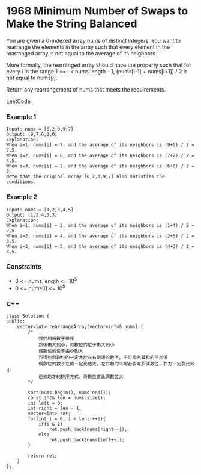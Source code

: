 # 1968 Minimum Number of Swaps to Make the String Balanced

You are given a 0-indexed array nums of distinct integers. You want to rearrange the elements in the array such that every element in the rearranged array is not equal to the average of its neighbors.

More formally, the rearranged array should have the property such that for every i in the range 1 <= i < nums.length - 1, (nums[i-1] + nums[i+1]) / 2 is not equal to nums[i].

Return any rearrangement of nums that meets the requirements.

[LeetCode](https://leetcode.cn/problems/array-with-elements-not-equal-to-average-of-neighbors/description/)

### Example 1

```
Input: nums = [6,2,0,9,7]
Output: [9,7,6,2,0]
Explanation:
When i=1, nums[i] = 7, and the average of its neighbors is (9+6) / 2 = 7.5.
When i=2, nums[i] = 6, and the average of its neighbors is (7+2) / 2 = 4.5.
When i=3, nums[i] = 2, and the average of its neighbors is (6+0) / 2 = 3.
Note that the original array [6,2,0,9,7] also satisfies the conditions.
```

### Example 2

```
Input: nums = [1,2,3,4,5]
Output: [1,2,4,5,3]
Explanation:
When i=1, nums[i] = 2, and the average of its neighbors is (1+4) / 2 = 2.5.
When i=2, nums[i] = 4, and the average of its neighbors is (2+5) / 2 = 3.5.
When i=3, nums[i] = 5, and the average of its neighbors is (4+3) / 2 = 3.5.
```

### Constraints

* 3 <= nums.length <= 10<sup>5</sup>
* 0 <= nums[i] <= 10<sup>5</sup>

### C++ 

```
class Solution {
public:
    vector<int> rearrangeArray(vector<int>& nums) {
        /*
            我們相將數字排序
            然後由大到小，奇數位的位子由大到小
            偶數位的位子由小到大
            可得到奇數位的一定大於左右兩邊的數字，不可能為其和的平均值
            偶數位的數子左側一定比他大，左右和的平均若要等於偶數位，右方一定要比較小
            但依剛才的排序方式，奇數位會比偶數位大
        */

        sort(nums.begin(), nums.end());
        const int& len = nums.size();
        int left = 0;
        int right = len - 1;
        vector<int> ret;
        for(int i = 0; i < len; ++i){
            if(i & 1)
                ret.push_back(nums[right--]);
            else 
                ret.push_back(nums[left++]);
        }

        return ret;        
    }
};
```